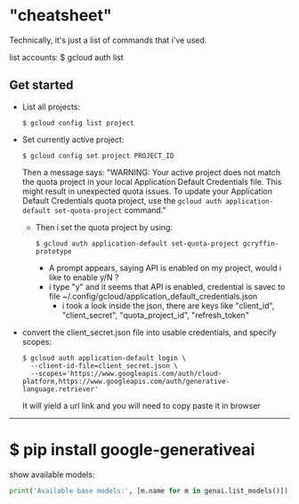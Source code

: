 # "cheatsheet"
Technically, it's just a list of commands that i've used.  

list accounts:  $ gcloud auth list  


## Get started
- List all projects:  
  ```shell
  $ gcloud config list project
  ```

- Set currently active project:  
  ```shell
  $ gcloud config set project PROJECT_ID
  ```
  Then a message says: "WARNING: Your active project does not match the quota project in your local Application Default Credentials file. This might result in unexpected quota issues.
  To update your Application Default Credentials quota project, use the `gcloud auth application-default set-quota-project` command."
  
  - Then i set the quota project by using:  
    ```shell
    $ gcloud auth application-default set-quota-project gcryffin-prototype
    ```
    - A prompt appears, saying API is enabled on my project, would i like to enable y/N ?  
    - i type "y" and it seems that API is enabled, credential is savec to file ~/.config/gcloud/application_default_credentials.json
      - i took a look inside the json, there are keys like "client_id", "client_secret", "quota_project_id", "refresh_token"

- convert the client_secret.json file into usable credentials, and specify scopes:  
  ```shell
  $ gcloud auth application-default login \
    --client-id-file=client_secret.json \
    --scopes='https://www.googleapis.com/auth/cloud-platform,https://www.googleapis.com/auth/generative-language.retriever'
  ```
  It will yield a url link and you will need to copy paste it in browser






----------------------------------

# $ pip install google-generativeai

show available models:  
```python
print('Available base models:', [m.name for m in genai.list_models()])
```



